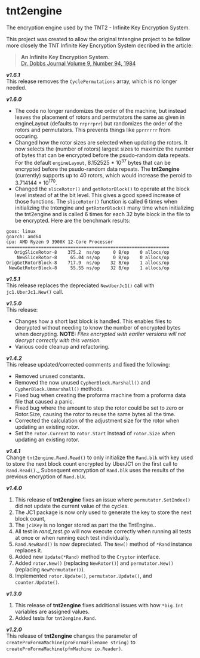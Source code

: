 # tnt2engine

The encryption engine used by the TNT2 - Infinite Key Encryption System.

This project was created to allow the original tntengine project to be follow more closely the TNT Infinite Key Encryption System decribed in the article:

>__An Infinite Key Encryption System.__    
[Dr. Dobbs Journal Volume 9, Number 94, 1984](https://archive.org/details/1984-08-dr-dobbs-journal/page/44/mode/2up)

___v1.6.1___   
This release removes the `CyclePermutations` array, which is no longer needed.

___v1.6.0___   
- The code no longer randomizes the order of the machine, but instead leaves the placement of rotors and permutators the same as given in engineLayout (defaults to `rrprrprr`) but randomizes the order of the rotors and permutators.  This prevents things like `pprrrrrr` from occuring.
- Changed how the rotor sizes are selected when updating the rotors.  It now selects the (number of rotors) largest sizes to maximize the number of bytes that can be encrypted before the psudo-random data repeats.  For the default `engineLayout`, 8.152525 * 10<sup>37</sup> bytes that can be encrypted before the psudo-random data repeats.  The **tnt2engine** (currently) supports up to 40 rotors, which would increase the peroid to 3.714144 * 10<sup>170</sup>.
- Changed the `sliceRotor()` and `getRotorBlock()` to operate at the block level instead of at the bit level.  This gives a good speed increase of those functions.  The `sliceRotor()` function is called 6 times when initializing the tntengine and `getRotorBlock()` many time when initializing the tnt2engine and is called 6 times for each 32 byte block in the file to be encrypted.   Here are the benchmark results:
```
goos: linux
goarch: amd64
cpu: AMD Ryzen 9 3900X 12-Core Processor
=============================================================
   OrigSliceRotor-8    375.2  ns/op     0 B/op    0 allocs/op
    NewSliceRotor-8     65.04 ns/op     0 B/op    0 allocs/op
OrigGetRotorBlock-8    717.9  ns/op    32 B/op    1 allocs/op
 NewGetRotorBlock-8     55.55 ns/op    32 B/op    1 allocs/op
```
___v1.5.1___   
This release replaces the depreciated `NewUberJc1()` call with `jc1.UberJc1.New()` call.

___v1.5.0___   
This release:
- Changes how a short last block is handled.  This enables files to decrypted without needing to know the number of encrypted bytes when decrypting.  **NOTE:** *Files encrypted with earlier versions will not decrypt correctly with this version.*
- Various code cleanup and refactoring.

___v1.4.2___  
This release updated/corrected comments and fixed the following:
- Removed unused constants.
- Removed the now unused `CypherBlock.Marshall()` and `CypherBlock.Unmarshall()` methods.
- Fixed bug when creating the proforma machine from a proforma data file that caused a panic.
- Fixed bug where the amount to step the rotor could be set to zero or Rotor.Size, causing the rotor to reuse the same bytes all the time.
- Corrected the calculation of the adjustment size for the rotor when updating an existing rotor.
- Set the `rotor.Current` to `rotor.Start` instead of `rotor.Size` when updating an existing rotor.

___v1.4.1___  
Change `tnt2engine.Rand.Read()`  to only initialize the `Rand.blk` with key used to store the next block count encrypted by UberJC1 on the first call to `Rand.Read()`._  Subsequent encryption of `Rand.blk` uses the results of the previous encryption of `Rand.blk`.

___v1.4.0___  
1. This release of **tnt2engine** fixes an issue where `permutator.SetIndex()` did not update the current value of the cycles.
2. The JC1 package is now only used to generate the key to store the next block count,
3. The `jc1Key` is no longer stored as part the the TntEngine..
4. All test in _rand_test.go_ will now execute correctly when running all tests at once or when running each test individually.
5. `Rand.NewRand()` is now depreciated.  The `New()` method of `*Rand` instance replaces it.
6. Added new `Update(*Rand)` method to the `Cryptor` interface.
7. Added `rotor.New()` (replacing `NewRotor()`) and `permutator.New()` (replacing `NewPermutator()`).
8. Implemented `rotor.Update()`, `permutator.Update()`, and `counter.Update()`.

___v1.3.0___  
1. This release of **tnt2engine** fixes additional issues with how `*big.Int` variables are assigned values.
2. Added tests for `tnt2engine.Rand`.

___v1.2.0___  
This release of **tnt2engine** changes the parameter of `createProFormaMachine(proFormaFilename string)` to `createProFormaMachine(pfmMachine io.Reader)`.
